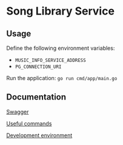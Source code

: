 # Song Library Service

## Usage

Define the following environment variables:

- `MUSIC_INFO_SERVICE_ADDRESS`
- `PG_CONNECTION_URI`

Run the application: `go run cmd/app/main.go`

## Documentation

[Swagger](/api/swagger.json)

[Useful commands](/mkfile)

[Development environment](/flake.nix)
